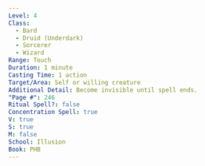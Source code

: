 ```yaml
---
Level: 4
Class:
  - Bard
  - Druid (Underdark)
  - Sorcerer
  - Wizard
Range: Touch
Duration: 1 minute
Casting Time: 1 action
Target/Area: Self or willing creature
Additional Detail: Become invisible until spell ends.
"Page #": 246
Ritual Spell?: false
Concentration Spell: true
V: true
S: true
M: false
School: Illusion
Book: PHB
---
```

